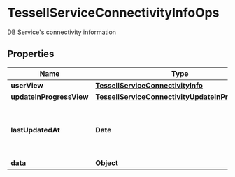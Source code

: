 

# TessellServiceConnectivityInfoOps

DB Service's connectivity information

## Properties

Name | Type | Description | Notes
------------ | ------------- | ------------- | -------------
**userView** | [**TessellServiceConnectivityInfo**](TessellServiceConnectivityInfo.md) |  |  [optional]
**updateInProgressView** | [**TessellServiceConnectivityUpdateInProgressInfo**](TessellServiceConnectivityUpdateInProgressInfo.md) |  |  [optional]
**lastUpdatedAt** | **Date** | The time when the last update was made for connectivity |  [optional]
**data** | **Object** |  |  [optional]



